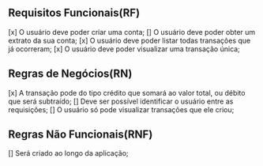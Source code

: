 ## Requisitos Funcionais(RF)
[x] O usuário deve poder criar uma conta;
[] O usuário deve poder obter um extrato da sua conta;
[x] O usuário deve poder listar todas transações que já ocorreram;
[x] O usuário deve poder visualizar uma transação única;

## Regras de Negócios(RN)
[x] A transação pode do tipo crédito que somará ao valor total, ou débito que será subtraído;
[] Deve ser possível identificar o usuário entre as requisições;
[] O usuário só pode visualizar transações que ele criou;


## Regras Não Funcionais(RNF)
[] Será criado ao longo da aplicação;